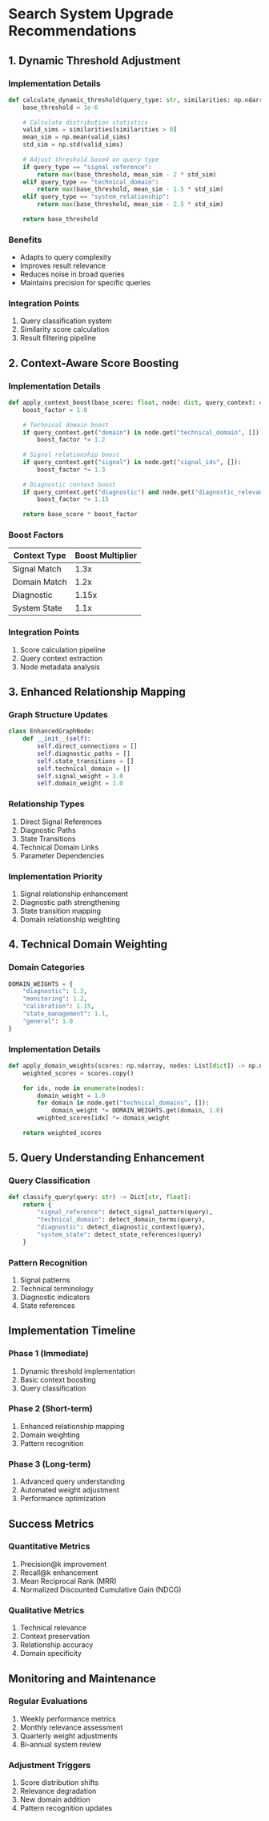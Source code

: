 # Search System Upgrade Recommendations

## 1. Dynamic Threshold Adjustment

### Implementation Details
```python
def calculate_dynamic_threshold(query_type: str, similarities: np.ndarray) -> float:
    base_threshold = 1e-6
    
    # Calculate distribution statistics
    valid_sims = similarities[similarities > 0]
    mean_sim = np.mean(valid_sims)
    std_sim = np.std(valid_sims)
    
    # Adjust threshold based on query type
    if query_type == "signal_reference":
        return max(base_threshold, mean_sim - 2 * std_sim)
    elif query_type == "technical_domain":
        return max(base_threshold, mean_sim - 1.5 * std_sim)
    elif query_type == "system_relationship":
        return max(base_threshold, mean_sim - 2.5 * std_sim)
    
    return base_threshold
```

### Benefits
- Adapts to query complexity
- Improves result relevance
- Reduces noise in broad queries
- Maintains precision for specific queries

### Integration Points
1. Query classification system
2. Similarity score calculation
3. Result filtering pipeline

## 2. Context-Aware Score Boosting

### Implementation Details
```python
def apply_context_boost(base_score: float, node: dict, query_context: dict) -> float:
    boost_factor = 1.0
    
    # Technical domain boost
    if query_context.get("domain") in node.get("technical_domain", []):
        boost_factor *= 1.2
    
    # Signal relationship boost
    if query_context.get("signal") in node.get("signal_ids", []):
        boost_factor *= 1.3
    
    # Diagnostic context boost
    if query_context.get("diagnostic") and node.get("diagnostic_relevance"):
        boost_factor *= 1.15
        
    return base_score * boost_factor
```

### Boost Factors
| Context Type | Boost Multiplier |
|--------------|------------------|
| Signal Match | 1.3x |
| Domain Match | 1.2x |
| Diagnostic | 1.15x |
| System State | 1.1x |

### Integration Points
1. Score calculation pipeline
2. Query context extraction
3. Node metadata analysis

## 3. Enhanced Relationship Mapping

### Graph Structure Updates
```python
class EnhancedGraphNode:
    def __init__(self):
        self.direct_connections = []
        self.diagnostic_paths = []
        self.state_transitions = []
        self.technical_domain = []
        self.signal_weight = 1.0
        self.domain_weight = 1.0
```

### Relationship Types
1. Direct Signal References
2. Diagnostic Paths
3. State Transitions
4. Technical Domain Links
5. Parameter Dependencies

### Implementation Priority
1. Signal relationship enhancement
2. Diagnostic path strengthening
3. State transition mapping
4. Domain relationship weighting

## 4. Technical Domain Weighting

### Domain Categories
```python
DOMAIN_WEIGHTS = {
    "diagnostic": 1.3,
    "monitoring": 1.2,
    "calibration": 1.15,
    "state_management": 1.1,
    "general": 1.0
}
```

### Implementation Details
```python
def apply_domain_weights(scores: np.ndarray, nodes: List[dict]) -> np.ndarray:
    weighted_scores = scores.copy()
    
    for idx, node in enumerate(nodes):
        domain_weight = 1.0
        for domain in node.get("technical_domains", []):
            domain_weight *= DOMAIN_WEIGHTS.get(domain, 1.0)
        weighted_scores[idx] *= domain_weight
        
    return weighted_scores
```

## 5. Query Understanding Enhancement

### Query Classification
```python
def classify_query(query: str) -> Dict[str, float]:
    return {
        "signal_reference": detect_signal_pattern(query),
        "technical_domain": detect_domain_terms(query),
        "diagnostic": detect_diagnostic_context(query),
        "system_state": detect_state_references(query)
    }
```

### Pattern Recognition
1. Signal patterns
2. Technical terminology
3. Diagnostic indicators
4. State references

## Implementation Timeline

### Phase 1 (Immediate)
1. Dynamic threshold implementation
2. Basic context boosting
3. Query classification

### Phase 2 (Short-term)
1. Enhanced relationship mapping
2. Domain weighting
3. Pattern recognition

### Phase 3 (Long-term)
1. Advanced query understanding
2. Automated weight adjustment
3. Performance optimization

## Success Metrics

### Quantitative Metrics
1. Precision@k improvement
2. Recall@k enhancement
3. Mean Reciprocal Rank (MRR)
4. Normalized Discounted Cumulative Gain (NDCG)

### Qualitative Metrics
1. Technical relevance
2. Context preservation
3. Relationship accuracy
4. Domain specificity

## Monitoring and Maintenance

### Regular Evaluations
1. Weekly performance metrics
2. Monthly relevance assessment
3. Quarterly weight adjustments
4. Bi-annual system review

### Adjustment Triggers
1. Score distribution shifts
2. Relevance degradation
3. New domain addition
4. Pattern recognition updates 